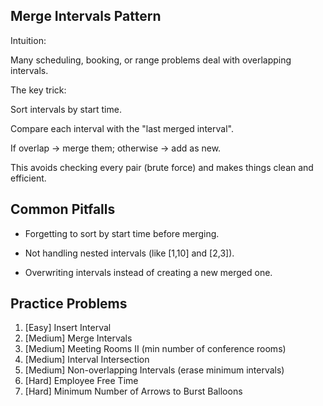 ## Merge Intervals Pattern

Intuition:

Many scheduling, booking, or range problems deal with overlapping intervals.

The key trick:

Sort intervals by start time.

Compare each interval with the "last merged interval".

If overlap → merge them; otherwise → add as new.

This avoids checking every pair (brute force) and makes things clean and efficient.

## Common Pitfalls

- Forgetting to sort by start time before merging.

- Not handling nested intervals (like [1,10] and [2,3]).

- Overwriting intervals instead of creating a new merged one.

## Practice Problems

1. [Easy] Insert Interval
2. [Medium] Merge Intervals
3. [Medium] Meeting Rooms II (min number of conference rooms)
4. [Medium] Interval Intersection
5. [Medium] Non-overlapping Intervals (erase minimum intervals)
6. [Hard] Employee Free Time
7. [Hard] Minimum Number of Arrows to Burst Balloons
